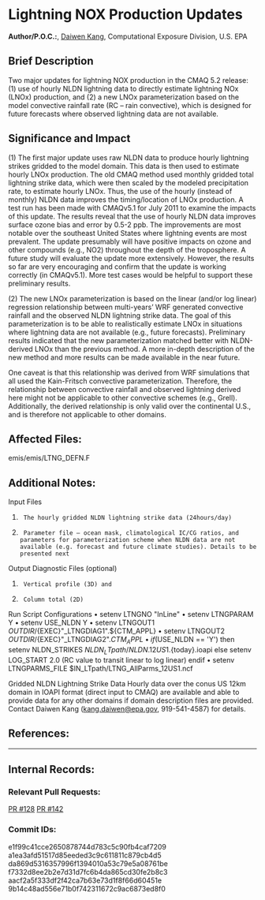# Lightning NOX Production Updates

**Author/P.O.C.:**, [Daiwen Kang](mailto:kang.daiwen@epa.gov), Computational Exposure Division, U.S. EPA

## Brief Description 

Two major updates for lightning NOX production in the CMAQ 5.2 release: (1) use of hourly NLDN lightning data to directly estimate lightning NOx (LNOx) production, and (2) a new LNOx parameterization based on the model convective rainfall rate (RC – rain convective), which is designed for future forecasts where observed lightning data are not available.

## Significance and Impact

(1) The first major update uses raw NLDN data to produce hourly lightning strikes gridded to the model domain. This data is then used to estimate hourly LNOx production. The old CMAQ method used monthly gridded total lightning strike data, which were then scaled by the modeled precipitation rate, to estimate hourly LNOx. Thus, the use of the hourly (instead of monthly) NLDN data improves the timing/location of LNOx production. A test run has been made with CMAQv5.1 for July 2011 to examine the impacts of this update. The results reveal that the use of hourly NLDN data improves surface ozone bias and error by 0.5-2 ppb. The improvements are most notable over the southeast United States where lightning events are most prevalent. The update presumably will have positive impacts on ozone and other compounds (e.g., NO2) throughout the depth of the troposphere. A future study will evaluate the update more extensively. However, the results so far are very encouraging and confirm that the update is working correctly (in CMAQv5.1). More test cases would be helpful to support these preliminary results.

(2) The new LNOx parameterization is based on the linear (and/or log linear) regression relationship between multi-years’ WRF generated convective rainfall and the observed NLDN lightning strike data. The goal of this parameterization is to be able to realistically estimate LNOx in situations where lightning data are not available (e.g., future forecasts). Preliminary results indicated that the new parameterization matched better with NLDN-derived LNOx than the previous method. A more in-depth description of the new method and more results can be made available in the near future.

One caveat is that this relationship was derived from WRF simulations that all used the Kain-Fritsch convective parameterization. Therefore, the relationship between convective rainfall and observed lightning derived here might not be applicable to other convective schemes (e.g., Grell). Additionally, the derived relationship is only valid over the continental U.S., and is therefore not applicable to other domains.

## Affected Files:

emis/emis/LTNG_DEFN.F

## Additional Notes:

Input Files
1.      The hourly gridded NLDN lightning strike data (24hours/day)
2.      Parameter file – ocean mask, climatological IC/CG ratios, and parameters for parameterization scheme when NLDN data are not available (e.g. forecast and future climate studies). Details to be presented next

Output Diagnostic Files (optional)
1.      Vertical profile (3D) and 
2.      Column total (2D)

Run Script Configurations
•       setenv LTNGNO "InLine"
•        setenv LTNGPARAM Y
•        setenv USE_NLDN Y
•        setenv LTNGOUT1 $OUTDIR/${EXEC}"_LTNGDIAG1".${CTM_APPL}
•        setenv LTNGOUT2 $OUTDIR/${EXEC}"_LTNGDIAG2".${CTM_APPL}
•        if($USE_NLDN == 'Y') then
             setenv NLDN_STRIKES $NLDN_LTpath/NLDN.12US1.${today}.ioapi
         else
             setenv LOG_START 2.0  (RC value to transit linear to log linear)
         endif
•        setenv LTNGPARMS_FILE $IN_LTpath/LTNG_AllParms_12US1.ncf

Gridded NLDN Lightning Strike Data
Hourly data over the conus US 12km domain in IOAPI format (direct input to CMAQ) are available and able to provide data for any other domains if domain description files are provided. Contact Daiwen Kang (kang.daiwen@epa.gov, 919-541-4587) for details.
                               

## References: 


-----
## Internal Records:

### Relevant Pull Requests: 
  [PR #128](/usepa/cmaq_dev/pull/128) 
  [PR #142](/usepa/cmaq_dev/pull/142) 

### Commit IDs:
e1f99c41cce2650878744d783c5c90fb4caf7209   
a1ea3afd51517d85eeded3c9c611811c879cb4d5  
da869d5316357996f1394010a53c79e5a08761be  
f7332d8ee2b2e7d31d7fc6b4da865cd30fe2b8c3  
aacf2a5f333df2f42ca7b63e73d1f8f66d60451e  
9b14c48ad556e71b0f742311672c9ac6873ed8f0  
